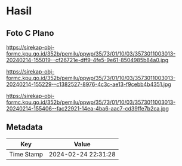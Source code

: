 # Hasil

## Foto C Plano

https://sirekap-obj-formc.kpu.go.id/352b/pemilu/ppwp/35/73/01/10/03/3573011003013-20240214-155019--cf26721e-dff9-4fe5-9e61-8504985b84a0.jpg

https://sirekap-obj-formc.kpu.go.id/352b/pemilu/ppwp/35/73/01/10/03/3573011003013-20240214-155229--c1382527-8976-4c3c-ae13-f9cebb4b4351.jpg

https://sirekap-obj-formc.kpu.go.id/352b/pemilu/ppwp/35/73/01/10/03/3573011003013-20240214-155406--fac22921-14ea-4ba6-aac7-cd39ffe7b2ca.jpg


## Metadata

| Key        | Value               |
| ---------- | ------------------- |
| Time Stamp | 2024-02-24 22:31:28 |



